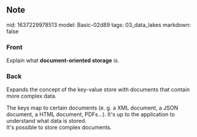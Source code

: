 ## Note
nid: 1637229978513
model: Basic-02d89
tags: 03_data_lakes
markdown: false

### Front
Explain what <b>document-oriented storage</b> is.

### Back
Expands the concept of the key-value store with documents that
contain more complex data.
<div>
  The keys map to certain documents (e. g. a XML document, a JSON
  document, a HTML document, PDFs...). It's up to the application
  to understand what data is stored.
</div>
<div>
  It's possible to store complex documents.
</div>

